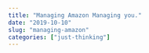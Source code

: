 ```yaml
---
title: "Managing Amazon Managing you."
date: "2019-10-10"
slug: "managing-amazon"
categories: ["just-thinking"]
---
```



